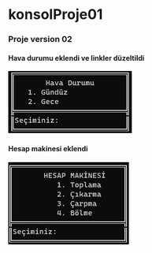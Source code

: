 # konsolProje01
<h3>Proje version 02</h3>
<h4>Hava durumu eklendi ve linkler düzeltildi</h4>
<img src="./tanitim/02_proje01_hava.png"></img>
<h4>Hesap makinesi eklendi</h4>
<img src="./tanitim/02_proje01_hesap.png">
